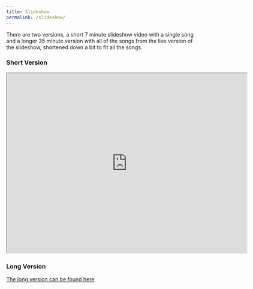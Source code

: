 ```yaml
---
title: Slideshow
permalink: /slideshow/
---
```


There are two versions, a short 7 minute slideshow video with a single song and a longer 35 minute version with all of the songs from the live version of the slideshow, shortened down a bit to fit all the songs. 

### Short Version

<div class="livestream">
<iframe src="https://drive.google.com/file/d/1WXvJzfpyA7rKsOIRn4ySovwngGRg3ARP/preview" width="640" height="480"></iframe>
</div>

### Long Version

[The long version can be found here](https://drive.google.com/file/d/1IexjxoXTrcR5hreMQ-gpS5bbK1ZFXdnD/view?usp=sharing)
<div class="livestream">
</div>
